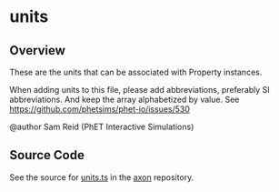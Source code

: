 # units

## Overview

These are the units that can be associated with Property instances.

When adding units to this file, please add abbreviations, preferably SI abbreviations.
And keep the array alphabetized by value.
See https://github.com/phetsims/phet-io/issues/530

@author Sam Reid (PhET Interactive Simulations)



## Source Code

See the source for [units.ts](https://github.com/phetsims/axon/blob/main/js/units.ts) in the [axon](https://github.com/phetsims/axon) repository.
